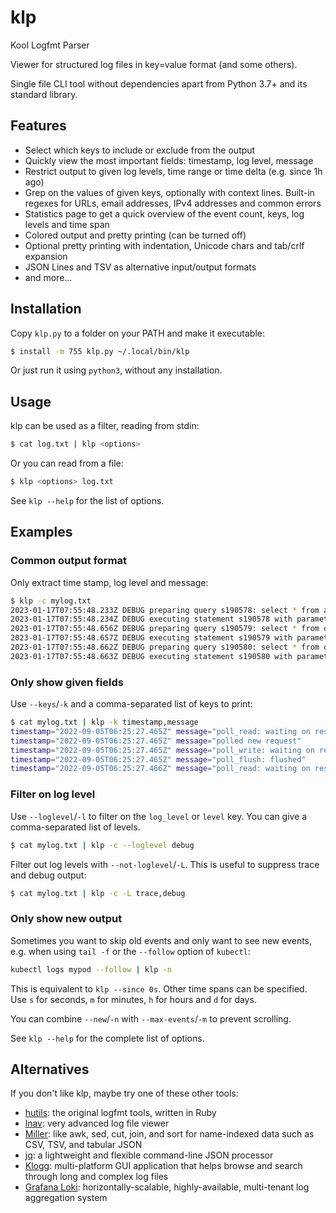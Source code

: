 # klp

Kool Logfmt Parser

Viewer for structured log files in key=value format (and some others).

Single file CLI tool without dependencies apart from Python 3.7+ and its standard library. 

## Features

- Select which keys to include or exclude from the output
- Quickly view the most important fields: timestamp, log level, message
- Restrict output to given log levels, time range or time delta (e.g. since 1h ago)
- Grep on the values of given keys, optionally with context lines. Built-in regexes for URLs, email addresses, IPv4 addresses and common errors
- Statistics page to get a quick overview of the event count, keys, log levels and time span
- Colored output and pretty printing (can be turned off)
- Optional pretty printing with indentation, Unicode chars and tab/crlf expansion
- JSON Lines and TSV as alternative input/output formats
- and more...

## Installation

Copy `klp.py` to a folder on your PATH and make it executable:

```bash
$ install -m 755 klp.py ~/.local/bin/klp
```

Or just run it using `python3`, without any installation.

## Usage

klp can be used as a filter, reading from stdin:

```bash
$ cat log.txt | klp <options>
```

Or you can read from a file:

```bash
$ klp <options> log.txt
```

See `klp --help` for the list of options.

## Examples

### Common output format

Only extract time stamp, log level and message:

```bash
$ klp -c mylog.txt
2023-01-17T07:55:48.233Z DEBUG preparing query s190578: select * from applications
2023-01-17T07:55:48.234Z DEBUG executing statement s190578 with parameters: []
2023-01-17T07:55:48.656Z DEBUG preparing query s190579: select * from oauthproviderconfig where id = 0
2023-01-17T07:55:48.657Z DEBUG executing statement s190579 with parameters: []
2023-01-17T07:55:48.662Z DEBUG preparing query s190580: select * from oauthproviderconfig where id = 0
2023-01-17T07:55:48.663Z DEBUG executing statement s190580 with parameters: []
```

### Only show given fields

Use `--keys`/`-k` and a comma-separated list of keys to print:

```bash
$ cat mylog.txt | klp -k timestamp,message
timestamp="2022-09-05T06:25:27.465Z" message="poll_read: waiting on response"
timestamp="2022-09-05T06:25:27.465Z" message="polled new request"
timestamp="2022-09-05T06:25:27.465Z" message="poll_write: waiting on request"
timestamp="2022-09-05T06:25:27.465Z" message="poll_flush: flushed"
timestamp="2022-09-05T06:25:27.466Z" message="poll_read: waiting on response"
```

### Filter on log level

Use `--loglevel`/`-l` to filter on the `log_level` or `level` key.
You can give a comma-separated list of levels.

```bash
$ cat mylog.txt | klp -c --loglevel debug
```

Filter out log levels with `--not-loglevel`/`-L`.
This is useful to suppress trace and debug output:

```bash
$ cat mylog.txt | klp -c -L trace,debug
```

### Only show new output

Sometimes you want to skip old events and only want to see new events, e.g. when using `tail -f` or the `--follow` option of `kubectl`:

```bash
kubectl logs mypod --follow | klp -n
```

This is equivalent to `klp --since 0s`.
Other time spans can be specified.
Use `s` for seconds, `m` for minutes, `h` for hours and `d` for days.

You can combine `--new`/`-n` with `--max-events`/`-m` to prevent scrolling.

See `klp --help` for the complete list of options.

## Alternatives

If you don't like klp, maybe try one of these other tools:

- [hutils](https://github.com/brandur/hutils): the original logfmt tools, written in Ruby
- [lnav](https://lnav.org): very advanced log file viewer
- [Miller](https://github.com/johnkerl/miller): like awk, sed, cut, join, and sort for name-indexed data such as CSV, TSV, and tabular JSON 
- [jq](https://jqlang.github.io/jq/): a lightweight and flexible command-line JSON processor
- [Klogg](https://github.com/variar/klogg): multi-platform GUI application that helps browse and search through long and complex log files
- [Grafana Loki](https://grafana.com/docs/loki/latest/visualize/grafana/): horizontally-scalable, highly-available, multi-tenant log aggregation system
